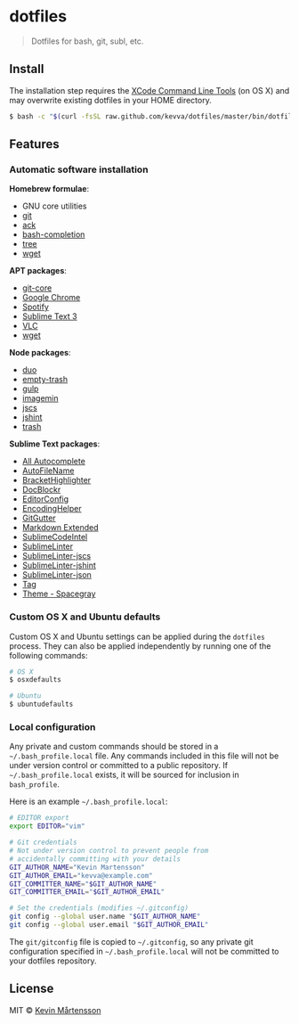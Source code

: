 # dotfiles

> Dotfiles for bash, git, subl, etc.

## Install

The installation step requires the [XCode Command Line
Tools](https://developer.apple.com/downloads) (on OS X) and may overwrite existing
dotfiles in your HOME directory.

```sh
$ bash -c "$(curl -fsSL raw.github.com/kevva/dotfiles/master/bin/dotfiles)"
```

## Features

### Automatic software installation

**Homebrew formulae**:

* GNU core utilities
* [git](http://git-scm.com/)
* [ack](http://betterthangrep.com/)
* [bash-completion](http://bash-completion.alioth.debian.org/)
* [tree](http://mama.indstate.edu/users/ice/tree/)
* [wget](http://www.gnu.org/software/wget/)

**APT packages**:

* [git-core](http://git-scm.com/)
* [Google Chrome](http://google.com/chrome/browser/)
* [Spotify](http://spotify.com/)
* [Sublime Text 3](http:/sublimetext.com/3/)
* [VLC](http://videolan.org/)
* [wget](http://www.gnu.org/software/wget/)

**Node packages**:

* [duo](http://duojs.org/)
* [empty-trash](https://github.com/sindresorhus/empty-trash/)
* [gulp](http://gulpjs.com/)
* [imagemin](https://github.com/imagemin/imagemin/)
* [jscs](https://github.com/mdevils/node-jscs/)
* [jshint](http://jshint.com/)
* [trash](https://github.com/sindresorhus/trash/)

**Sublime Text packages**:

* [All Autocomplete](https://packagecontrol.io/packages/All%20Autocomplete)
* [AutoFileName](https://packagecontrol.io/packages/AutoFileName)
* [BracketHighlighter](https://sublime.wbond.net/packages/BracketHighlighter)
* [DocBlockr](https://sublime.wbond.net/packages/DocBlockr)
* [EditorConfig](https://sublime.wbond.net/packages/EditorConfig)
* [EncodingHelper](https://sublime.wbond.net/packages/EncodingHelper)
* [GitGutter](https://sublime.wbond.net/packages/GitGutter)
* [Markdown Extended](https://sublime.wbond.net/packages/Markdown%20Extended)
* [SublimeCodeIntel](https://sublime.wbond.net/packages/SublimeCodeIntel)
* [SublimeLinter](https://sublime.wbond.net/packages/SublimeLinter)
* [SublimeLinter-jscs](https://sublime.wbond.net/packages/SublimeLinter-jscs)
* [SublimeLinter-jshint](https://sublime.wbond.net/packages/SublimeLinter-jshint)
* [SublimeLinter-json](https://sublime.wbond.net/packages/SublimeLinter-json)
* [Tag](https://sublime.wbond.net/packages/Tag)
* [Theme - Spacegray](https://sublime.wbond.net/packages/Theme%20-%20Spacegray)

### Custom OS X and Ubuntu defaults

Custom OS X and Ubuntu settings can be applied during the `dotfiles` process.
They can also be applied independently by running one of the following commands:

```sh
# OS X
$ osxdefaults

# Ubuntu
$ ubuntudefaults
```

### Local configuration

Any private and custom commands should be stored in a `~/.bash_profile.local`
file. Any commands included in this file will not be under version control or
committed to a public repository. If `~/.bash_profile.local` exists, it will be
sourced for inclusion in `bash_profile`.

Here is an example `~/.bash_profile.local`:

```sh
# EDITOR export
export EDITOR="vim"

# Git credentials
# Not under version control to prevent people from
# accidentally committing with your details
GIT_AUTHOR_NAME="Kevin Martensson"
GIT_AUTHOR_EMAIL="kevva@example.com"
GIT_COMMITTER_NAME="$GIT_AUTHOR_NAME"
GIT_COMMITTER_EMAIL="$GIT_AUTHOR_EMAIL"

# Set the credentials (modifies ~/.gitconfig)
git config --global user.name "$GIT_AUTHOR_NAME"
git config --global user.email "$GIT_AUTHOR_EMAIL"
```

The `git/gitconfig` file is copied to `~/.gitconfig`, so any private git
configuration specified in `~/.bash_profile.local` will not be committed to
your dotfiles repository.

## License

MIT © [Kevin Mårtensson](https://github.com/kevva)

